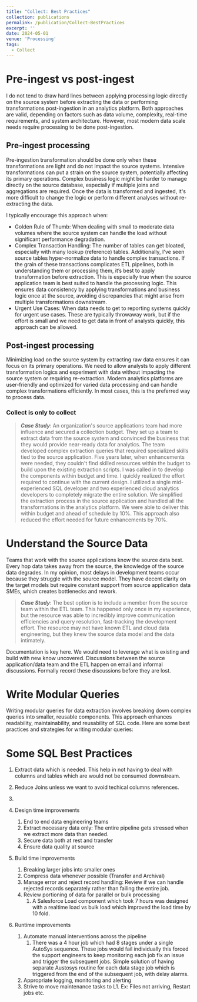 ```yaml
---
title: "Collect: Best Practices"
collection: publications
permalink: /publication/Collect-BestPractices
excerpt: ''
date: 2024-05-01
venue: 'Processing'
tags:
  - Collect
---
```


# Pre-ingest vs post-ingest
I do not tend to draw hard lines between applying processing logic directly on the source system before extracting the data or performing transformations post-ingestion in an analytics platform. Both approaches are valid, depending on factors such as data volume, complexity, real-time requirements, and system architecture. However, most modern data scale needs require processing to be done post-ingestion.

## Pre-ingest processing
Pre-ingestion transformation should be done only when these transformations are light and do not impact the source systems. Intensive transformations can put a strain on the source system, potentially affecting its primary operations. Complex business logic might be harder to manage directly on the source database, especially if multiple joins and aggregations are required. Once the data is transformed and ingested, it's more difficult to change the logic or perform different analyses without re-extracting the data.

I typically encourage this approach when: 
* Golden Rule of Thumb: When dealing with small to moderate data volumes where the source system can handle the load without significant performance degradation.
* Complex Transaction Handling: The number of tables can get bloated, especially with many lookup (reference) tables. Additionally, I've seen source tables hyper-normalize data to handle complex transactions. If the grain of these transactions complicates ETL pipelines, both in understanding them or processing them, it’s best to apply transformation before extraction. This is especially true when the source application team is best suited to handle the processing logic. This ensures data consistency by applying transformations and business logic once at the source, avoiding discrepancies that might arise from multiple transformations downstream.
* Urgent Use Cases: When data needs to get to reporting systems quickly for urgent use cases. These are typically throwaway work, but if the effort is small and we need to get data in front of analysts quickly, this approach can be allowed.

## Post-ingest processing
Minimizing load on the source system by extracting raw data ensures it can focus on its primary operations. We need to allow analysts to apply different transformation logics and experiment with data without impacting the source system or requiring re-extraction. Modern analytics platforms are user-friendly and optimized for varied data processing and can handle complex transformations efficiently. In most cases, this is the preferred way to process data.

### Collect is only to collect
> ***Case Study***: An organization's source applications team had more influence and secured a collection budget. They set up a team to extract data from the source system and convinced the business that they would provide near-ready data for analytics. The team developed complex extraction queries that required specialized skills tied to the source application. Five years later, when enhancements were needed, they couldn't find skilled resources within the budget to build upon the existing extraction scripts. I was called in to develop the components within budget and time. I quickly realized the effort required to continue with the current design. I utilized a single mid-experienced SQL developer and two experienced cloud analytics developers to completely migrate the entire solution. We simplified the extraction process in the source application and handled all the transformations in the analytics platform. We were able to deliver this within budget and ahead of schedule by 10%. This approach also reduced the effort needed for future enhancements by 70%.

# Understand the Source Data
Teams that work with the source applications know the source data best. Every hop data takes away from the source, the knowledge of the source data degrades. In my opinion, most delays in development teams occur because they struggle with the source model. They have decent clarity on the target models but require constant support from source application data SMEs, which creates bottlenecks and rework.
> ***Case Study***: The best option is to include a member from the source team within the ETL team. This happened only once in my experience, but the resource was able to incredibly improve communication efficiencies and query resolution, fast-tracking the development effort. The resource may not have known ETL and cloud data engineering, but they knew the source data model and the data intimately.

Documentation is key here. We would need to leverage what is existing and build with new know uncovered. Discussions between the source application/data team and the ETL happen on email and informal discussions. Formally record these discussions before they are lost.



# Write Modular Queries
Writing modular queries for data extraction involves breaking down complex queries into smaller, reusable components. This approach enhances readability, maintainability, and reusability of SQL code. Here are some best practices and strategies for writing modular queries:

# Some SQL Best Practices
1. Extract data which is needed. This help in not having to deal with columns and tables which are would not be consumed downstream.
2. Reduce Joins unless we want to avoid techical columns references.
3. 


1. Design time improvements
    1. End to end data engineering teams
    2. Extract necessary data only: The entire pipeline gets stressed when we extract more data than needed. 
    3. Secure data both at rest and transfer
    4. Ensure data quality at source
2. Build time improvements
    1. Breaking larger jobs into smaller ones
    2. Compress data whenever possible (Transfer and Archival)
    3. Manage error and reject record handling: Review if we can handle rejected records separately rather than failing the entire job.
    4. Review portioning of data for parallel or bulk processing
        1. A Salesforce Load component which took 7 hours was designed with a realtime load vs bulk load which improved the load time by 10 fold.
3. Runtime improvements
    1. Automate manual interventions across the pipeline
        1. There was a 4 hour job which had 8 stages under a single AutoSys sequence. These jobs would fail individually this forced the support engineers to keep monitoring each job fix an issue and trigger the subsequent jobs. Simple solution of having separate Austosys routine for each data stage job which is triggered from the end of the subsequent job, with delay alarms. 
    2. Appropriate logging, monitoring and alerting
    3. Strive to move maintenance tasks to L1. Ex: Files not arriving, Restart jobs etc.
